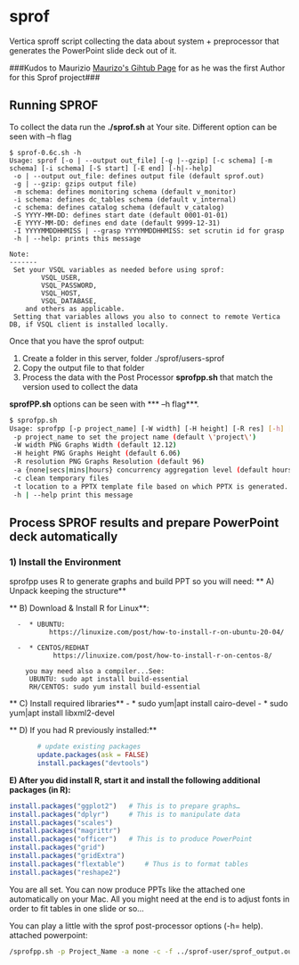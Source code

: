 # sprof
Vertica sproff script collecting the data about system + preprocessor that generates the PowerPoint slide deck out of it.

###Kudos to Maurizio [Maurizo's Gihtub Page](https://github.com/mfelici/ "Maurizo's Gihtub Page")
for as he was the first Author for this Sprof project###

## Running SPROF

To collect the data run the **./sprof.sh** at Your site. 
Different option can be seen with –h flag

```
$ sprof-0.6c.sh -h
Usage: sprof [-o | --output out_file] [-g |--gzip] [-c schema] [-m schema] [-i schema] [-S start] [-E end] [-h|--help]
 -o | --output out_file: defines output file (default sprof.out)
 -g | --gzip: gzips output file)
 -m schema: defines monitoring schema (default v_monitor)
 -i schema: defines dc_tables schema (default v_internal)
 -c schema: defines catalog schema (default v_catalog)
 -S YYYY-MM-DD: defines start date (default 0001-01-01)
 -E YYYY-MM-DD: defines end date (default 9999-12-31)
 -I YYYYMMDDHHMISS | --grasp YYYYMMDDHHMISS: set scrutin id for grasp
 -h | --help: prints this message 

Note:
-------
 Set your VSQL variables as needed before using sprof:
		VSQL_USER, 
		VSQL_PASSWORD, 
		VSQL_HOST, 
		VSQL_DATABASE, 
	and others as applicable.
 Setting that variables allows you also to connect to remote Vertica DB, if VSQL client is installed locally.
```



Once that you have the sprof output:

1. Create a folder in this server, folder ./sprof/users-sprof
2. Copy the output file to that folder 
3. Process the data with the Post Processor **sprofpp.sh** that match the version used to collect the data


**sprofPP.sh** options can be seen with *** –h flag***. 



```bash
$ sprofpp.sh   
Usage: sprofpp [-p project_name] [-W width] [-H height] [-R res] [-h] [-c] [-t template PPTX file] [--help] -f sprof_output_file
 -p project_name to set the project name (default \'project\')
 -W width PNG Graphs Width (default 12.12)
 -H height PNG Graphs Height (default 6.06)
 -R resolution PNG Graphs Resolution (default 96)
 -a {none|secs|mins|hours} concurrency aggregation level (default hours)
 -c clean temporary files
 -t location to a PPTX template file based on which PPTX is generated. Default location: '/Users/marco/odbcstack/bin/templates/master.pptx' 
 -h | --help print this message
```


##  Process SPROF results and prepare PowerPoint deck automatically

### 1) Install the Environment
   sprofpp uses R to generate graphs and build PPT so you will need: 
**   A) Unpack keeping the structure**
       
**   B) Download & Install R for Linux**:
   
      -  * UBUNTU:
              https://linuxize.com/post/how-to-install-r-on-ubuntu-20-04/
       
      -  * CENTOS/REDHAT
               https://linuxize.com/post/how-to-install-r-on-centos-8/
       
     	you may need also a compiler...See:
         UBUNTU: sudo apt install build-essential
         RH/CENTOS: sudo yum install build-essential
         

**        C) Install required libraries**
       - * sudo yum|apt install cairo-devel 
	   - * sudo yum|apt install libxml2-devel

**   D) If you had R previously installed:**
```r
       # update existing packages
       update.packages(ask = FALSE)
       install.packages("devtools")
```
       
   **E) After you did install R, start it and install the following additional packages (in R):**
   
```r
install.packages("ggplot2")   # This is to prepare graphs…
install.packages("dplyr")     # This is to manipulate data
install.packages("scales") 
install.packages("magrittr")
install.packages("officer")   # This is to produce PowerPoint
install.packages("grid")
install.packages("gridExtra")
install.packages("flextable")     # Thus is to format tables
install.packages("reshape2")
```
   
        
You are all set. You can now produce PPTs like the attached one automatically on your Mac. 
All you might need at the end is to adjust fonts in order to fit tables in one slide or so…

You can play a little with the sprof post-processor options (-h= help). attached powerpoint:

```bash
/sprofpp.sh -p Project_Name -a none -c -f ../sprof-user/sprof_output.out
```



